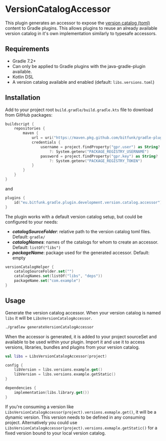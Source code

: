 # VersionCatalogAccessor

This plugin generates an accessor to expose
the [version catalog (toml)](https://docs.gradle.org/current/userguide/platforms.html) content to
Gradle plugins. This allows plugins to reuse an already available version catalog in it's own
implementation similarly to typesafe accessors.

## Requirements

- Gradle 7.2+
- Can only be applied to Gradle plugins with the java-gradle-plugin available.
- Kotlin DSL
- A version catalog available and enabled (default: `libs.versions.toml`)

## Installation

Add to your project root `build.gradle/build.gradle.kts` file to download from GitHub packages:

```kotlin
buildscript {
    repositories {
        maven {
            url = uri("https://maven.pkg.github.com/bitfunk/gradle-plugins")
            credentials {
                username = project.findProperty("gpr.user") as String?
                    ?: System.getenv("PACKAGE_REGISTRY_USERNAME")
                password = project.findProperty("gpr.key") as String?
                    ?: System.getenv("PACKAGE_REGISTRY_TOKEN")
            }
        }
    }
}
```

and

```kotlin
plugins {
    id("eu.bitfunk.gradle.plugin.development.version.catalog.accessor")
}
```

The plugin works with a default version catalog setup, but could be configured to your needs:

- **_catalogSourceFolder_**: relative path to the version catalog toml files. Default: `gradle/`
- **_catalogNames_**: names of the catalogs for whom to create an accessor.
  Default: `listOf("libs")`
- **_packageName_**: package used for the generated accessor. Default: empty

```kotlin
versionCatalogHelper {
    catalogSourceFolder.set("")
    catalogNames.set(listOf("libs", "deps"))
    packageName.set("com.example")
}
```

## Usage

Generate the version catalog accessor. When your version catalog is named `libs` it will
be `LibsVersionCatalogAccessor`.

```bash
./gradlew generateVersionCatalogAccessor
```

When the accessor is generated, it is added to your project sourceSet and available to be used
within your plugin. Import it and use it to access versions, libraries, bundles and plugins from
your version catalog.

```kotlin
val libs = LibsVersionCatalogAccessor(project)

config {
    libVersion = libs.versions.example.get()
    libVersion = libs.versions.example.getStatic()
}

dependencies {
    implementation(libs.library.get())
}
```

If you're consuming a version like `LibsVersionCatalogAccessor(project).versions.exmaple.get()`, it
will be a dynamic version. This version needs to be defined in any consuming project. Alternatively
you could use `LibsVersionCatalogAccessor(project).versions.exmaple.getStatic()` for a fixed version
bound to your local version catalog.

